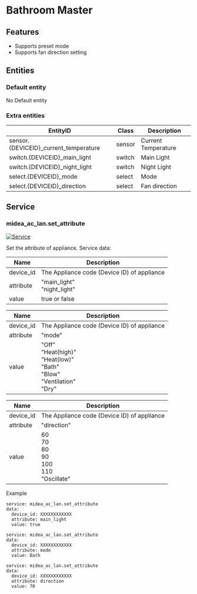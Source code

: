 # Bathroom Master
## Features
- Supports preset mode
- Supports fan direction setting

## Entities
### Default entity
No Default entity

### Extra entities

| EntityID                              | Class  | Description         |
|---------------------------------------|--------|---------------------|
| sensor.{DEVICEID}_current_temperature | sensor | Current Temperature |
| switch.{DEVICEID}_main_light          | switch | Main Light          |
| switch.{DEVICEID}_night_light         | switch | Night Light         |
| select.{DEVICEID}_mode                | select | Mode                |
| select.{DEVICEID}_direction           | select | Fan direction       |

## Service

### midea_ac_lan.set_attribute

[![Service](https://my.home-assistant.io/badges/developer_call_service.svg)](https://my.home-assistant.io/redirect/developer_call_service/?service=midea_ac_lan.set_attribute)

Set the attribute of appliance. Service data:

| Name      | Description                                 |
|-----------|---------------------------------------------|
| device_id | The Appliance code (Device ID) of appliance |
| attribute | "main_light"<br/>"night_light"              |
| value     | true or false                               |

| Name      | Description                                                                              |
|-----------|------------------------------------------------------------------------------------------|
| device_id | The Appliance code (Device ID) of appliance                                              |
| attribute | "mode"                                                                                   |
| value     | "Off"<br/>"Heat(high)"<br/>"Heat(low)"<br/>"Bath"<br/>"Blow"<br/>"Ventilation"<br/>"Dry" |

| Name      | Description                                             |
|-----------|---------------------------------------------------------|
| device_id | The Appliance code (Device ID) of appliance             |
| attribute | "direction"                                             |
| value     | 60<br/>70<br/>80<br/>90<br/>100<br/>110<br/>"Oscillate" |

Example
```
service: midea_ac_lan.set_attribute
data:
  device_id: XXXXXXXXXXXX
  attribute: main_light
  value: true
```

```
service: midea_ac_lan.set_attribute
data:
  device_id: XXXXXXXXXXXX
  attribute: mode
  value: Bath
```

```
service: midea_ac_lan.set_attribute
data:
  device_id: XXXXXXXXXXXX
  attribute: direction
  value: 70
```